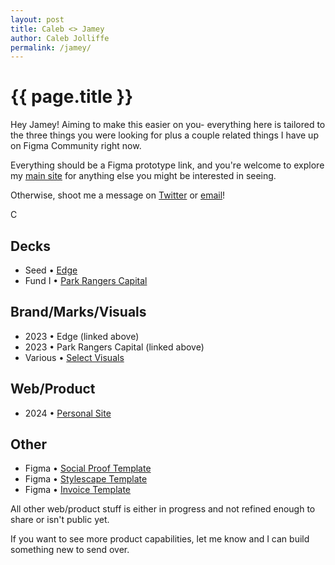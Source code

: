 ```yaml
---
layout: post
title: Caleb <> Jamey
author: Caleb Jolliffe
permalink: /jamey/
---
```


{{ page.title }}
================

Hey Jamey! Aiming to make this easier on you- everything here is tailored to the three things you were looking for plus a couple related things I have up on Figma Community right now.

Everything should be a Figma prototype link, and you're welcome to explore my [main site](https://calebjolliffe.co) for anything else you might be interested in seeing. 

Otherwise, shoot me a message on [Twitter](https://twitter.com/calebjolliffe) or [email](mailto:calebjolliffe@proton.me)!

C

## Decks
<ul class="posts">
    <li>
        <span>Seed</span>
        &bull;
        <a href="https://www.figma.com/proto/Ni7x12FC2wIM1nwbBxwSzZ/Jamey-%7C-Demos?page-id=0%3A1&type=design&node-id=1-4&viewport=383%2C278%2C0.02&t=wShndZuu0e66tiqr-1&scaling=contain" target="_blank">Edge</a>
    </li>
    <li>
        <span>Fund I</span>
        &bull;
        <a href="https://www.figma.com/proto/Ni7x12FC2wIM1nwbBxwSzZ/Jamey-%7C-Demos?page-id=10%3A22&type=design&node-id=10-25&viewport=231%2C768%2C0.05&t=2s274D4OibAV0F7r-1&scaling=contain&mode=design" target="_blank">Park Rangers Capital</a>
    </li>
</ul>

## Brand/Marks/Visuals
<ul class="posts">
    <li>
        <span>2023</span>
        &bull;
        Edge (linked above)
    </li>
    <li>
        <span>2023</span>
        &bull;
        Park Rangers Capital (linked above)
    </li>
    <li>
        <span>Various</span>
        &bull;
        <a href="https://www.figma.com/proto/Ni7x12FC2wIM1nwbBxwSzZ/Jamey-%7C-Demos?page-id=17%3A931&type=design&node-id=19-932&viewport=104%2C198%2C0.05&t=6wRxiBg0reHyAJlG-1&scaling=contain&mode=design" target="_blank">Select Visuals</a>
    </li>
</ul>

## Web/Product
<ul class="posts">
    <li>
        <span>2024</span>
        &bull;
        <a href="https://calebjolliffe.co" target="_blank">Personal Site</a>
    </li>
</ul>

## Other
<ul class="posts">
    <li>
        <span>Figma</span>
        &bull;
        <a href="https://www.figma.com/community/file/1146879055185331497/social-proof" target="_blank">Social Proof Template</a>
    </li>
    <li>
        <span>Figma</span>
        &bull;
        <a href="https://www.figma.com/community/file/1142308631181984935/stylescape" target="_blank">Stylescape Template</a>
    </li>
    <li>
        <span>Figma</span>
        &bull;
        <a href="https://www.figma.com/community/file/1150987829658682539/invoice-template" target="_blank">Invoice Template</a>
    </li>
</ul>

All other web/product stuff is either in progress and not refined enough to share or isn't public yet.

If you want to see more product capabilities, let me know and I can build something new to send over.